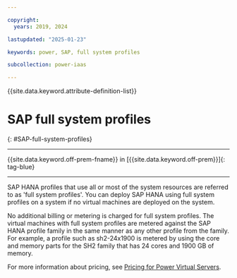 ```yaml
---

copyright:
  years: 2019, 2024

lastupdated: "2025-01-23"

keywords: power, SAP, full system profiles

subcollection: power-iaas

---
```


{{site.data.keyword.attribute-definition-list}}

# SAP full system profiles
{: #SAP-full-system-profiles}

---



{{site.data.keyword.off-prem-fname}} in [{{site.data.keyword.off-prem}}]{: tag-blue}


---





SAP HANA profiles that use all or most of the system resources are referred to as 'full system profiles'. You can deploy SAP HANA using full system profiles on a system if no virtual machines are deployed on the system.

No additional billing or metering is charged for full system profiles. The virtual machines with full system profiles are metered against the SAP HANA profile family in the same manner as any other profile from the family. For example, a profile such as sh2-24x1900 is metered by using the core and memory parts for the SH2 family that has 24 cores and 1900 GB of memory.




For more information about pricing, see [Pricing for Power Virtual Servers](/docs/power-iaas?topic=power-iaas-pricing-virtual-server-on-cloud).

